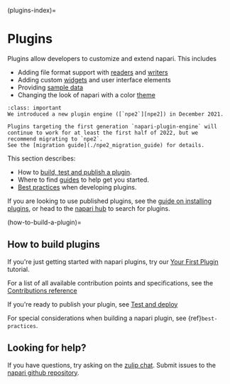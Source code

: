 (plugins-index)=
# Plugins

Plugins allow developers to customize and extend napari.  This includes

- Adding file format support with [readers] and [writers]
- Adding custom [widgets] and user interface elements
- Providing [sample data][sample_data]
- Changing the look of napari with a color [theme]

```{admonition} Introducing npe2
:class: important
We introduced a new plugin engine ([`npe2`][npe2]) in December 2021.

Plugins targeting the first generation `napari-plugin-engine` will
continue to work for at least the first half of 2022, but we
recommend migrating to `npe2`.
See the [migration guide](./npe2_migration_guide) for details.
```

This section describes:

- How to [build, test and publish a plugin](how-to-build-a-plugin).
- Where to find [guides](./guides) to help get you started.
- [Best practices](./best_practices) when developing plugins.

If you are looking to use published plugins, see the [guide on installing
plugins](./find_and_install_plugin), or head to the [napari hub][napari_hub] to
search for plugins.


(how-to-build-a-plugin)=

## How to build plugins

If you're just getting started with napari plugins, try our
[Your First Plugin](./first_plugin) tutorial.

For a list of all available contribution points and specifications,
see the [Contributions reference](./contributions)

If you're ready to publish your plugin, see [Test and deploy](./test_deploy)

For special considerations when building a napari plugin, see
{ref}`best-practices`.

## Looking for help?

If you have questions, try asking on the [zulip chat][napari_zulip].
Submit issues to the [napari github repository][napari_issues].

[npe1]: https://github.com/napari/napari-plugin-engine
[npe2]: https://github.com/napari/npe2
[napari_issues]: https://github.com/napari/napari/issues/new/choose
[napari_zulip]: https://napari.zulipchat.com/
[napari_hub]: https://napari-hub.org
[readers]: ./contributions.html#contributions-readers
[writers]: ./contributions.html#contributions-writers
[widgets]: ./contributions.html#contributions-widgets
[sample_data]: ./contributions.html#contributions-sample-data
[theme]: ./contributions.html#contributions-themes
